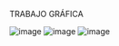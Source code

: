 TRABAJO GRÁFICA

![image](https://github.com/changhaowu00/MapAround-Android/assets/67517715/81b990c7-2907-47ef-b349-f6e0546dd58a)
![image](https://github.com/changhaowu00/MapAround-Android/assets/67517715/8f814480-2e91-4aba-8f8b-08d0203cc9de)
![image](https://github.com/changhaowu00/MapAround-Android/assets/67517715/8fa770ce-1d3a-4fb2-ac2b-8a7e0696bce7)
